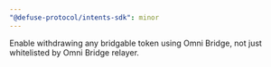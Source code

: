 ```yaml
---
"@defuse-protocol/intents-sdk": minor
---
```


Enable withdrawing any bridgable token using Omni Bridge, not just whitelisted by Omni Bridge relayer.
